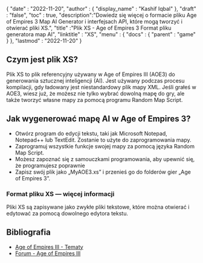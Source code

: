 {
  "date" : "2022-11-20",
  "author" : {
    "display_name" : "Kashif Iqbal"
},
  "draft" : "false",
  "toc" : true,
  "description":"Dowiedz się więcej o formacie pliku Age of Empires 3 Map AI Generator i interfejsach API, które mogą tworzyć i otwierać pliki XS.",
  "title" :"Plik XS - Age of Empires 3 Format pliku generatora map AI",
  "linktitle" : "XS",
  "menu" : {
    "docs" : {
      "parent" : "game"
}
},
  "lastmod" : "2022-11-20"
}

## Czym jest plik XS?

Plik XS to plik referencyjny używany w Age of Empires III (AOE3) do generowania sztucznej inteligencji (AI). Jest używany podczas procesu kompilacji, gdy ładowany jest niestandardowy plik mapy XML. Jeśli grałeś w AOE3, wiesz już, że możesz nie tylko wybrać dowolną mapę do gry, ale także tworzyć własne mapy za pomocą programu Random Map Script.

## Jak wygenerować mapę AI w Age of Empires 3?

* Otwórz program do edycji tekstu, taki jak Microsoft Notepad, Notepad++ lub TextEdit. Zostanie to użyte do zaprogramowania mapy.
* Zaprogramuj wszystkie funkcje swojej mapy za pomocą języka Random Map Script.
* Możesz zapoznać się z samouczkami programowania, aby upewnić się, że programujesz poprawnie
* Zapisz swój plik jako „MyAOE3.xs” i przenieś go do folderów gier „Age of Empires 3”.

### Format pliku XS — więcej informacji

Pliki XS są zapisywane jako zwykłe pliki tekstowe, które można otwierać i edytować za pomocą dowolnego edytora tekstu.

## Bibliografia

* [Age of Empires III - Tematy](https://github.com/topics/aoe)
* [Forum - Age of Empires III](https://forums.ageofempires.com/t/please-make-the-ai-fight-for-map-control-and-resources-long-post-but-worth-it/176307)


